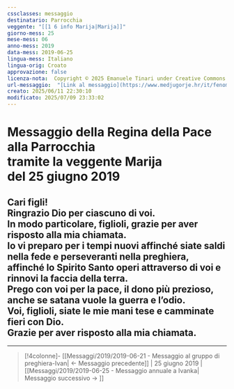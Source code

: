 ```yaml
---
cssclasses: messaggio
destinatario: Parrocchia
veggente: "[[1 6 info Marija|Marija]]"
giorno-mess: 25
mese-mess: 06
anno-mess: 2019
data-mess: 2019-06-25
lingua-mess: Italiano
lingua-orig: Croato
approvazione: false
licenza-nota:  Copyright © 2025 Emanuele Tinari under Creative Commons BY-NC-SA 4.0 https://creativecommons.org/licenses/by-nc-sa/4.0/
url-messaggio:  "[Link al messaggio](https://www.medjugorje.hr/it/fenomeno-di-medjugorje/messaggi-della-madonna/?datum=2019-6-25)"
creato: 2025/06/11 22:30:10
modificato: 2025/07/09 23:33:02
---
```


# Messaggio della Regina della Pace<br>alla Parrocchia<br>tramite la veggente Marija<br>del 25 giugno 2019

## Cari figli!<br>Ringrazio Dio per ciascuno di voi.<br>In modo particolare, figlioli, grazie per aver risposto alla mia chiamata.<br>Io vi preparo per i tempi nuovi affinché siate saldi nella fede e perseveranti nella preghiera, affinché lo Spirito Santo operi attraverso di voi e rinnovi la faccia della terra.<br>Prego con voi per la pace, il dono più prezioso, anche se satana vuole la guerra e l’odio.<br>Voi, figlioli, siate le mie mani tese e camminate fieri con Dio.<br>Grazie per aver risposto alla mia chiamata.

***

> [!4colonne]- [[Messaggi/2019/2019-06-21 - Messaggio al gruppo di preghiera-Ivan| ← Messaggio precedente]] | 25 giugno 2019 | [[Messaggi/2019/2019-06-25 - Messaggio annuale a Ivanka| Messaggio successivo → ]]

